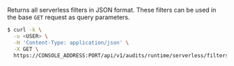 Returns all serverless filters in JSON format.
These filters can be used in the base `GET` request as query parameters. 

```bash
$ curl -k \
  -u <USER> \
  -H 'Content-Type: application/json' \
  -X GET \
  https://CONSOLE_ADDRESS:PORT/api/v1/audits/runtime/serverless/filters
```

